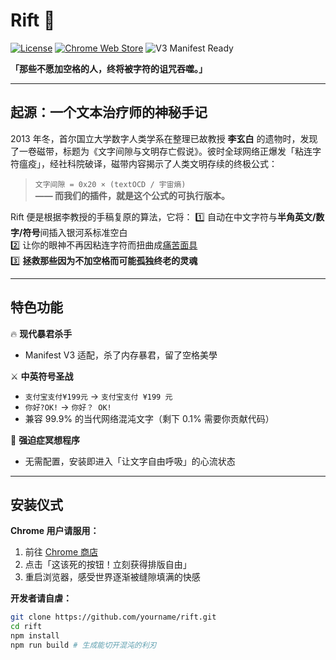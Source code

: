# Rift 🌌

[![License](https://img.shields.io/badge/License-MIT-brightgreen.svg)](https://github.com/yourname/rift/blob/main/LICENSE)
[![Chrome Web Store](https://img.shields.io/chrome-web-store/v/xxxxxxx?label=Chrome%20Store)](https://chrome.google.com/webstore/detail/your-extension-id)
![V3 Manifest Ready](https://img.shields.io/badge/Manifest-V3-blueviolet?logo=googlechrome)

**「那些不愿加空格的人，终将被字符的诅咒吞噬。」**

---

## 起源：一个文本治疗师的神秘手记

2013 年冬，首尔国立大学数字人类学系在整理已故教授 **李玄白** 的遗物时，发现了一卷磁带，标题为《文字间隙与文明存亡假说》。彼时全球网络正爆发「粘连字符瘟疫」，经社科院破译，磁带内容揭示了人类文明存续的终极公式：

> `文字间隙 = 0x20 × (textOCD / 宇宙熵)`  
> **—— 而我们的插件，就是这个公式的可执行版本。**

Rift 便是根据李教授的手稿复原的算法，它将：
1️⃣ 自动在中文字符与**半角英文/数字/符号**间插入银河系标准空白  
2️⃣ 让你的眼神不再因粘连字符而扭曲成[痛苦面具](https://i.kym-cdn.com/photos/images/newsfeed/001/904/955/c7c.jpg)  
3️⃣ **拯救那些因为不加空格而可能孤独终老的灵魂**

---

## 特色功能

🔥 **现代暴君杀手**

- Manifest V3 适配，杀了内存暴君，留了空格美學

⚔ **中英符号圣战**

- `支付宝支付¥199元` → `支付宝支付 ¥199 元`
- `你好?OK!` → `你好？ OK!`
- 兼容 99.9% 的当代网络混沌文字（剩下 0.1% 需要你贡献代码）

🧘 **强迫症冥想程序**

- 无需配置，安装即进入「让文字自由呼吸」的心流状态

---

## 安装仪式

**Chrome 用户请服用：**

1. 前往 [Chrome 商店](https://chrome.google.com/webstore/detail/your-extension-id)
2. 点击「这该死的按钮！立刻获得排版自由」
3. 重启浏览器，感受世界逐渐被缝隙填满的快感

**开发者请自虐：**

```bash
git clone https://github.com/yourname/rift.git
cd rift
npm install
npm run build # 生成能切开混沌的利刃
```

